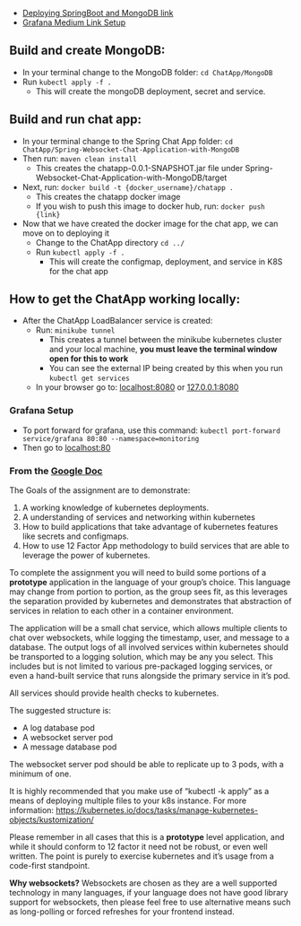 - [Deploying SpringBoot and MongoDB link](https://medium.com/geekculture/how-to-deploy-spring-boot-and-mongodb-to-kubernetes-minikube-71c92c273d5e)
- [Grafana Medium Link Setup](https://medium.com/codex/setup-grafana-loki-on-local-k8s-cluster-minikube-90450e9896a8)
## Build and create MongoDB:
- In your terminal change to the MongoDB folder: `cd ChatApp/MongoDB`
- Run `kubectl apply -f .`
    - This will create the mongoDB deployment, secret and service.

## Build and run chat app:
- In your terminal change to the Spring Chat App folder: `cd ChatApp/Spring-Websocket-Chat-Application-with-MongoDB`
- Then run: `maven clean install`
    - This creates the chatapp-0.0.1-SNAPSHOT.jar file under Spring-Websocket-Chat-Application-with-MongoDB/target
- Next, run: `docker build -t {docker_username}/chatapp .`
    - This creates the chatapp docker image
    - If you wish to push this image to docker hub, run: `docker push {link}`
- Now that we have created the docker image for the chat app, we can move on to deploying it
    - Change to the ChatApp directory `cd ../`
    - Run `kubectl apply -f .`
        - This will create the configmap, deployment, and service in K8S for the chat app

## How to get the ChatApp working locally:
- After the ChatApp LoadBalancer service is created:
    - Run: `minikube tunnel`
        - This creates a tunnel between the minikube kubernetes cluster and your local machine, **you must leave the terminal window open for this to work**
        - You can see the external IP being created by this when you run `kubectl get services`
    - In your browser go to: [localhost:8080](http://localhost:8080) or [127.0.0.1:8080](http://127.0.0.1:8080)


### Grafana Setup
- To port forward for grafana, use this command: `kubectl port-forward service/grafana 80:80 --namespace=monitoring`
- Then go to [localhost:80](http://localhost:80)

### From the [Google Doc](https://docs.google.com/document/d/e/2PACX-1vQ3LqEaLLo8guqESJ9ktIyk7vTDJWacQnBCDJvwreLEgZGi6Q-_ujMCOq5ypbyYi0--o-87QQvivVYl/pub)
The Goals of the assignment are to demonstrate:

1) A working knowledge of kubernetes deployments.
2) A understanding of services and networking within kubernetes
3) How to build applications that take advantage of kubernetes features like secrets and configmaps.
4) How to use 12 Factor App methodology to build services that are able to leverage the power of kubernetes.

To complete the assignment you will need to build some portions of a **prototype** application in the language of your group’s choice.  This language may change from portion to portion, as the group sees fit, as this leverages the separation provided by kubernetes and demonstrates that abstraction of services in relation to each other in a container environment.

The application will be a small chat service, which allows multiple clients to chat over websockets, while logging the timestamp, user, and message to a database.  The output logs of all involved services within kubernetes should be transported to a logging solution, which may be any you select.  This includes but is not limited to various pre-packaged logging services, or even a hand-built service that runs alongside the primary service in it’s pod.

All services should provide health checks to kubernetes.

The suggested structure is:
* A log database pod
* A websocket server pod
* A message database pod

The websocket server pod should be able to replicate up to 3 pods, with a minimum of one.

It is highly recommended that you make use of “kubectl -k apply” as a means of deploying multiple files to your k8s instance. For more information: https://kubernetes.io/docs/tasks/manage-kubernetes-objects/kustomization/

Please remember in all cases that this is a **prototype** level application, and while it should conform to 12 factor it need not be robust, or even well written.  The point is purely to exercise kubernetes and it’s usage from a code-first standpoint.

**Why websockets?** Websockets are chosen as they are a well supported technology in many languages, if your language does not have good library support for websockets, then please feel free to use alternative means such as long-polling or forced refreshes for your frontend instead.
